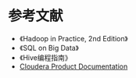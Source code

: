 # 参考文献
* 《Hadoop in Practice, 2nd Edition》
* 《SQL on Big Data》
* 《Hive编程指南》
* [Cloudera Product Documentation](https://www.cloudera.com/documentation.html)